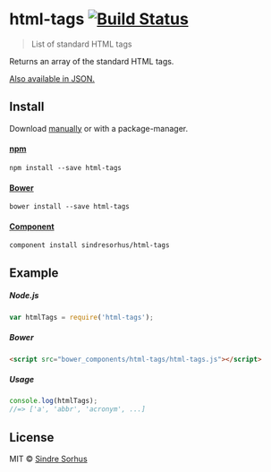 # html-tags [![Build Status](https://secure.travis-ci.org/sindresorhus/html-tags.png?branch=master)](http://travis-ci.org/sindresorhus/html-tags)

> List of standard HTML tags

Returns an array of the standard HTML tags.

[Also available in JSON.](html-tags.json)


## Install

Download [manually](https://github.com/sindresorhus/html-tags/releases) or with a package-manager.

#### [npm](https://npmjs.org/package/html-tags)

```
npm install --save html-tags
```

#### [Bower](http://bower.io)

```
bower install --save html-tags
```

#### [Component](https://github.com/component/component)

```
component install sindresorhus/html-tags
```


## Example

##### Node.js

```js
var htmlTags = require('html-tags');
```

##### Bower

```html
<script src="bower_components/html-tags/html-tags.js"></script>
```

##### Usage

```js
console.log(htmlTags);
//=> ['a', 'abbr', 'acronym', ...]
```


## License

MIT © [Sindre Sorhus](http://sindresorhus.com)
